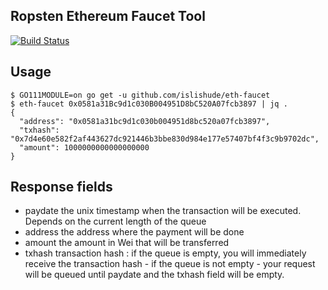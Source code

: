 Ropsten Ethereum Faucet Tool 
---

[![Build Status](https://travis-ci.org/islishude/eth-faucet.svg?branch=master)](https://travis-ci.org/islishude/eth-faucet)

## Usage

```console
$ GO111MODULE=on go get -u github.com/islishude/eth-faucet
$ eth-faucet 0x0581a31Bc9d1c030B004951D8bC520A07fcb3897 | jq .
{
  "address": "0x0581a31bc9d1c030b004951d8bc520a07fcb3897",
  "txhash": "0x7d4e60e582f2af443627dc921446b3bbe830d984e177e57407bf4f3c9b9702dc",
  "amount": 1000000000000000000
}
```

## Response fields

- paydate the unix timestamp when the transaction will be executed. Depends on the current length of the queue
- address the address where the payment will be done
- amount the amount in Wei that will be transferred
- txhash transaction hash : if the queue is empty, you will immediately receive the transaction hash - if the queue is not empty - your request will be queued until paydate and the txhash field will be empty.